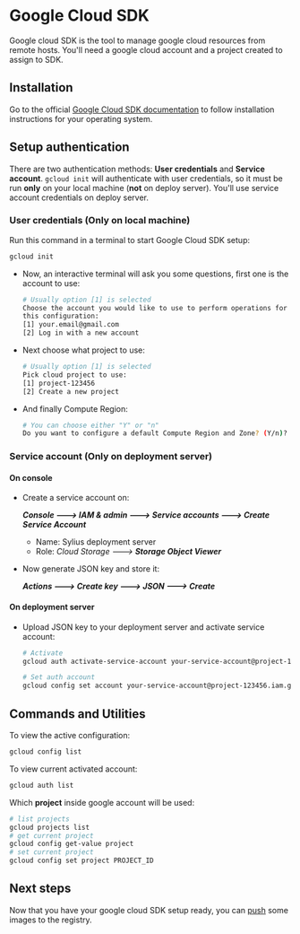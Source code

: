 # Google Cloud SDK

Google cloud SDK is the tool to manage google cloud resources from remote hosts. You'll need a google cloud account and a project created to assign to SDK.

## Installation

Go to the official [Google Cloud SDK documentation](https://cloud.google.com/sdk/install) to follow installation instructions for your operating system.

## Setup authentication

There are two authentication methods: **User credentials** and **Service account**. `gcloud init` will authenticate with user credentials, so it must be run **only** on your local machine (**not** on deploy server). You'll use service account credentials on deploy server.

### User credentials (Only on local machine)

Run this command in a terminal to start Google Cloud SDK setup:

```bash
gcloud init
```

* Now, an interactive terminal will ask you some questions, first one is the account to use:

    ```bash
    # Usually option [1] is selected
    Choose the account you would like to use to perform operations for 
    this configuration:
    [1] your.email@gmail.com
    [2] Log in with a new account
    ```
* Next choose what project to use:

    ```bash
    # Usually option [1] is selected
    Pick cloud project to use: 
    [1] project-123456
    [2] Create a new project
    ```

* And finally Compute Region:

    ```bash
    # You can choose either "Y" or "n"
    Do you want to configure a default Compute Region and Zone? (Y/n)?  n
    ```

### Service account (Only on deployment server)

#### On console

* Create a service account on:

  ***Console 🡒 IAM & admin 🡒 Service accounts 🡒 Create Service Account***

  * Name: Sylius deployment server
  * Role: *Cloud Storage 🡒 **Storage Object Viewer***

* Now generate JSON key and store it:

  ***Actions 🡒 Create key 🡒 JSON 🡒 Create***

#### On deployment server

* Upload JSON key to your deployment server and activate service account:

  ```bash
  # Activate
  gcloud auth activate-service-account your-service-account@project-123456.iam.gserviceaccount.com --key-file=key.json

  # Set auth account
  gcloud config set account your-service-account@project-123456.iam.gserviceaccount.com
  ```

## Commands and Utilities

To view the active configuration:

```bash
gcloud config list
```

To view current activated account:

```bash
gcloud auth list
```

Which **project** inside google account will be used:

```bash
# list projects
gcloud projects list
# get current project
gcloud config get-value project
# set current project
gcloud config set project PROJECT_ID
```

## Next steps

Now that you have your google cloud SDK setup ready, you can [push](docker-registry-push.md) some images to the registry.
